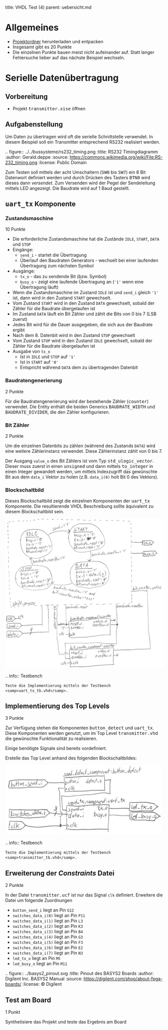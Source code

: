 title: VHDL Test (4)
parent: uebersicht.md

# Allgemeines
* [Projektordner](vhdl_test_4.zip) herunterladen und entpacken
* Insgesamt gibt es <span class="tag is-rounded is-info">20 Punkte</span>
* Die einzelnen Punkte bauen meist nicht aufeinander auf. Statt langer Fehlersuche lieber auf das nächste Beispiel wechseln.

# Serielle Datenübertragung
## Vorbereitung
* Projekt <samp>transmitter.xise</samp> öffnen

## Aufgabenstellung
Um Daten zu übertragen wird oft die serielle Schnittstelle verwendet. In diesem Beispiel soll ein Transmitter entsprechend
RS232 realisiert werden.

.. figure:: ../../bussysteme/rs232_timing.png
    :title: RS232 Timingdiagramm
    :author: Gerald.deppe
    :source: https://commons.wikimedia.org/wiki/File:RS-232_timing.png
    :license: Public Domain

Zum Testen soll mittels der acht Umschaltern (<samp>SW0</samp> bis <samp>SW7</samp>) ein 8 Bit Datenwort definiert werden und
durch Drücken des Tasters <samp>BTN0</samp> wird dieses dann *versendet*. Zum Versenden wird der Pegel der Sendeleitung
mittels LED angezeigt. Die Baudrate wird auf 1 Baud gestellt.

## <samp>uart_tx</samp> Komponente

### Zustandsmaschine
<span class="tag is-rounded is-info">10 Punkte</span>

* Die erforderliche Zustandsmaschine hat die Zustände `IDLE`, `START`, `DATA` und `STOP`
* Eingänge:
    * `send_i` - startet die Übertragung
    * Überlauf den Baudraten Generators - wechselt bei einer laufenden Übertragung zum nächsten Symbol
* Ausgänge:
    * `tx_o` - das zu sendende Bit (bzw. Symbol)
    * `busy_o` - zeigt eine laufende Übertragung an (`'1'` wenn eine Übertragung läuft)
* Wenn die Zustandsmaschine im Zustand `IDLE` ist und `send_i` gleich `'1'` ist, dann wird in den Zustand `START` gewechselt.
* Vom Zustand `START` wird in den Zustand `DATA` gewechselt, sobald der Zähler für die Baudrate übergelaufen ist
* Im Zustand `DATA` läuft ein Bit Zähler und zählt die Bits von 0 bis 7 (LSB zuerst)
* Jedes Bit wird für die Dauer ausgegeben, die sich aus der Baudrate ergibt
* Nach dem 8. Datenbit wird in den Zustand `STOP` gewechselt
* Vom Zustand `STOP` wird in den Zustand `IDLE` gewechselt, sobald der Zähler für die Baudrate übergelaufen ist
* Ausgabe von `tx_o`
    * Ist in `IDLE` und `STOP` auf `'1'`
    * Ist in `START` auf `'0'`
    * Entspricht während `DATA` dem zu übertragenden Datenbit

### Baudratengenerierung
<span class="tag is-rounded is-info">2 Punkte</span>

Für die Baudratengenerierung wird der bestehende Zähler (<samp>counter</samp>) verwendet. Die Entity enthält die beiden
Generics <samp>BAUDRATE_WIDTH</samp> und <samp>BAUDRATE_DIVIDER</samp>, die den Zähler konfigurieren.

### Bit Zähler
<span class="tag is-rounded is-info">2 Punkte</span>

Um die einzelnen Datenbits zu zählen (während des Zustands `DATA`) wird eine weitere Zählerinstanz verwendet. Diese
Zählerinstanz zählt von 0 bis 7.

Der Ausgang `value_o` des Bit Zählers ist vom Typ <samp>std_ulogic_vector</samp>. Dieser muss zuerst in einen <samp>unsigned</samp>
und dann mittels <samp>to_integer</samp> in einen Integer gewandelt werden, um mittels Indexzugriff das gewünschte Bit aus
dem `data_i` Vektor zu holen (z.B. `data_i(0)` holt Bit 0 des Vektors).

### Blockschaltbild
Dieses Blockschaltbild zeigt die einzelnen Komponenten der <samp>uart_tx</samp> Komponente. Die resultierende VHDL
Beschreibung sollte äquivalent zu diesem Blockschaltbild sein.

![Blockschaltbild uart_tx](test4_uart_tx.jpg)

.. info:: Testbench

    Teste die Implementierung mittels der Testbench <samp>uart_tx_tb.vhd</samp>.

## Implementierung des Top Levels
<span class="tag is-rounded is-info">3 Punkte</span>

Zur Verfügung stehen die Komponenten <samp>button_detect</samp> und <samp>uart_tx</samp>. Diese
Komponenten werden genutzt, um im Top Level <samp>transmitter.vhd</samp> die gewünschte Funktionalität zu realisieren.

Einige benötigte Signale sind bereits vordefiniert.

Erstelle das Top Level anhand des folgenden Blockschaltbildes:

![Blockschaltbild transmitter](test4_transmitter.jpg)

.. info:: Testbench

    Teste die Implementierung mittels der Testbench <samp>transmitter_tb.vhd</samp>.

## Erweiterung der *Constraints* Datei
<span class="tag is-rounded is-info">2 Punkte</span>

In der Datei <samp>transmitter.ucf</samp> ist nur das Signal `clk` definiert. Erweitere die Datei um folgende Zuordnungen

* `button_send_i` liegt an Pin `G12`
* `switches_data_i(0)` liegt an Pin `P11`
* `switches_data_i(1)` liegt an Pin `L3`
* `switches_data_i(2)` liegt an Pin `K3`
* `switches_data_i(3)` liegt an Pin `B4`
* `switches_data_i(4)` liegt an Pin `G3`
* `switches_data_i(5)` liegt an Pin `F3`
* `switches_data_i(6)` liegt an Pin `E2`
* `switches_data_i(7)` liegt an Pin `N3`
* `led_tx_o` liegt an Pin `M5`
* `led_busy_o` liegt an Pin `M11`

.. figure:: ../basys2_pinout.svg
    :title: Pinout des BASYS2 Boards
    :author: Digilent Inc. BASYS2 Manual
    :source: https://digilent.com/shop/about-fpga-boards/
    :license: &copy; Digilent

## Test am Board
<span class="tag is-rounded is-info">1 Punkt</span>

Synthetisiere das Projekt und teste das Ergebnis am Board
